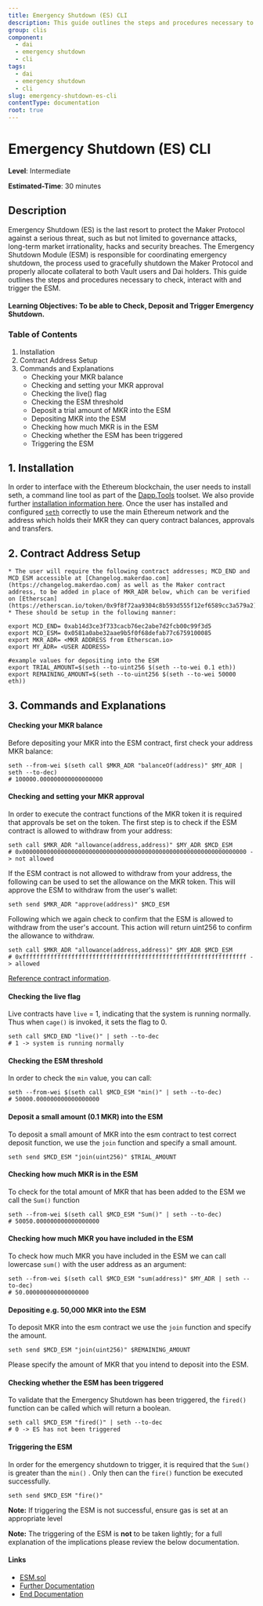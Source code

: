 ```yaml
---
title: Emergency Shutdown (ES) CLI
description: This guide outlines the steps and procedures necessary to check, interact with and trigger the ESM
group: clis
component:
  - dai
  - emergency shutdown
  - cli
tags:
  - dai
  - emergency shutdown
  - cli
slug: emergency-shutdown-es-cli
contentType: documentation
root: true
---
```


# Emergency Shutdown (ES) CLI

**Level**: Intermediate

**Estimated-Time**: 30 minutes

## Description

Emergency Shutdown \(ES\) is the last resort to protect the Maker Protocol against a serious threat, such as but not limited to governance attacks, long-term market irrationality, hacks and security breaches. The Emergency Shutdown Module \(ESM\) is responsible for coordinating emergency shutdown, the process used to gracefully shutdown the Maker Protocol and properly allocate collateral to both Vault users and Dai holders. This guide outlines the steps and procedures necessary to check, interact with and trigger the ESM.

#### **Learning Objectives:** To be able to Check, Deposit and Trigger Emergency Shutdown.

### Table of Contents

1. Installation
2. Contract Address Setup
3. Commands and Explanations
   - Checking your MKR balance
   - Checking and setting your MKR approval
   - Checking the live\(\) flag
   - Checking the ESM threshold
   - Deposit a trial amount of MKR into the ESM
   - Depositing MKR into the ESM
   - Checking how much MKR is in the ESM
   - Checking whether the ESM has been triggered
   - Triggering the ESM

## 1. Installation

In order to interface with the Ethereum blockchain, the user needs to install seth, a command line tool as part of the [Dapp.Tools](https://dapp.tools/) toolset. We also provide further [installation information here](https://github.com/makerdao/developerguides/blob/master/devtools/seth/seth-guide-01/seth-guide-01.md). Once the user has installed and configured [`seth`](https://dapp.tools/) correctly to use the main Ethereum network and the address which holds their MKR they can query contract balances, approvals and transfers.

## 2. Contract Address Setup

```text
* The user will require the following contract addresses; MCD_END and MCD_ESM accessible at [Changelog.makerdao.com](https://changelog.makerdao.com) as well as the Maker contract address, to be added in place of MKR_ADR below, which can be verified on [Etherscan](https://etherscan.io/token/0x9f8f72aa9304c8b593d555f12ef6589cc3a579a2).
* These should be setup in the following manner:
```

```text
export MCD_END= 0xab14d3ce3f733cacb76ec2abe7d2fcb00c99f3d5
export MCD_ESM= 0x0581a0abe32aae9b5f0f68defab77c6759100085
export MKR_ADR= <MKR ADDRESS from Etherscan.io>
export MY_ADR= <USER ADDRESS>

#example values for depositing into the ESM
export TRIAL_AMOUNT=$(seth --to-uint256 $(seth --to-wei 0.1 eth))
export REMAINING_AMOUNT=$(seth --to-uint256 $(seth --to-wei 50000 eth))
```

## 3. Commands and Explanations

#### Checking your MKR balance

Before depositing your MKR into the ESM contract, first check your address MKR balance:

```text
seth --from-wei $(seth call $MKR_ADR "balanceOf(address)" $MY_ADR | seth --to-dec)
# 100000.000000000000000000
```

#### Checking and setting your MKR approval

In order to execute the contract functions of the MKR token it is required that approvals be set on the token. The first step is to check if the ESM contract is allowed to withdraw from your address:

```text
seth call $MKR_ADR "allowance(address,address)" $MY_ADR $MCD_ESM
# 0x0000000000000000000000000000000000000000000000000000000000000000 -> not allowed
```

If the ESM contract is not allowed to withdraw from your address, the following can be used to set the allowance on the MKR token. This will approve the ESM to withdraw from the user's wallet:

```text
seth send $MKR_ADR "approve(address)" $MCD_ESM
```

Following which we again check to confirm that the ESM is allowed to withdraw from the user's account. This action will return uint256 to confirm the allowance to withdraw.

```text
seth call $MKR_ADR "allowance(address,address)" $MY_ADR $MCD_ESM
# 0xffffffffffffffffffffffffffffffffffffffffffffffffffffffffffffffff -> allowed
```

[Reference contract information](https://github.com/dapphub/ds-token/blob/cee36a14685b3f93ffa0332853d3fcd943fe96a5/src/token.sol#L36).

#### Checking the live flag

Live contracts have `live` = 1, indicating that the system is running normally. Thus when `cage()` is invoked, it sets the flag to 0.

```text
seth call $MCD_END "live()" | seth --to-dec
# 1 -> system is running normally
```

#### Checking the ESM threshold

In order to check the `min` value, you can call:

```text
seth --from-wei $(seth call $MCD_ESM "min()" | seth --to-dec)
# 50000.000000000000000000
```

#### Deposit a small amount \(0.1 MKR\) into the ESM

To deposit a small amount of MKR into the esm contract to test correct deposit function, we use the `join` function and specify a small amount.

```text
seth send $MCD_ESM "join(uint256)" $TRIAL_AMOUNT
```

#### Checking how much MKR is in the ESM

To check for the total amount of MKR that has been added to the ESM we call the `Sum()` function

```text
seth --from-wei $(seth call $MCD_ESM "Sum()" | seth --to-dec)
# 50050.000000000000000000
```

#### Checking how much MKR you have included in the ESM

To check how much MKR you have included in the ESM we can call lowercase `sum()` with the user address as an argument:

```text
seth --from-wei $(seth call $MCD_ESM "sum(address)" $MY_ADR | seth --to-dec)
# 50.000000000000000000
```

#### Depositing e.g. 50,000 MKR into the ESM

To deposit MKR into the esm contract we use the `join` function and specify the amount.

```text
seth send $MCD_ESM "join(uint256)" $REMAINING_AMOUNT
```

Please specify the amount of MKR that you intend to deposit into the ESM.

#### Checking whether the ESM has been triggered

To validate that the Emergency Shutdown has been triggered, the `fired()` function can be called which will return a boolean.

```text
seth call $MCD_ESM "fired()" | seth --to-dec
# 0 -> ES has not been triggered
```

#### Triggering the ESM

In order for the emergency shutdown to trigger, it is required that the `Sum()` is greater than the `min()` . Only then can the `fire()` function be executed successfully.

```text
seth send $MCD_ESM "fire()"
```

**Note:** If triggering the ESM is not successful, ensure gas is set at an appropriate level

**Note:** The triggering of the ESM is **not** to be taken lightly; for a full explanation of the implications please review the below documentation.

#### Links

- [ESM.sol](https://github.com/makerdao/esm/blob/master/src/ESM.sol)
- [Further Documentation](https://www.notion.so/makerdao/Emergency-Shutdown-Module-3073acf244404f7f98b5e47d2efc7ba9)
- [End Documentation](https://www.notion.so/makerdao/End-Detailed-Documentation-1874a49064644c51aa34fb9c303eda90)
